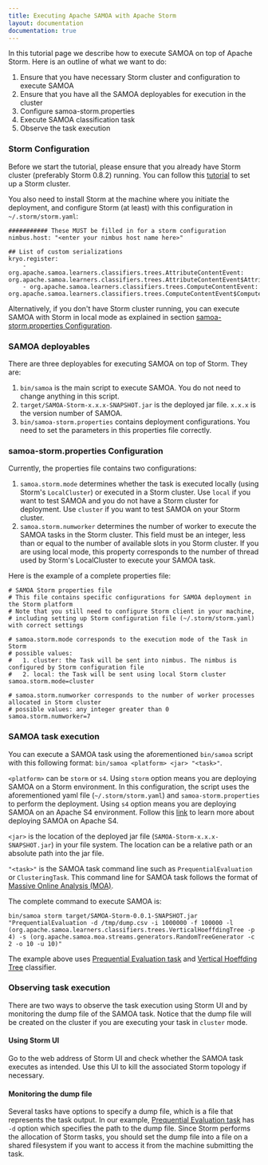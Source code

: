 ```yaml
---
title: Executing Apache SAMOA with Apache Storm
layout: documentation
documentation: true
---
```

In this tutorial page we describe how to execute SAMOA on top of Apache Storm. Here is an outline of what we want to do:

1. Ensure that you have necessary Storm cluster and configuration to execute SAMOA
2. Ensure that you have all the SAMOA deployables for execution in the cluster
3. Configure samoa-storm.properties
4. Execute SAMOA classification task
5. Observe the task execution

### Storm Configuration
Before we start the tutorial, please ensure that you already have Storm cluster (preferably Storm 0.8.2) running. You can follow this [tutorial](http://www.michael-noll.com/tutorials/running-multi-node-storm-cluster/) to set up a Storm cluster.

You also need to install Storm at the machine where you initiate the deployment, and configure Storm (at least) with this configuration in `~/.storm/storm.yaml`:

```
########### These MUST be filled in for a storm configuration
nimbus.host: "<enter your nimbus host name here>"

## List of custom serializations
kryo.register:
    - org.apache.samoa.learners.classifiers.trees.AttributeContentEvent: org.apache.samoa.learners.classifiers.trees.AttributeContentEvent$AttributeCEFullPrecSerializer
    - org.apache.samoa.learners.classifiers.trees.ComputeContentEvent: org.apache.samoa.learners.classifiers.trees.ComputeContentEvent$ComputeCEFullPrecSerializer
```
<!--
Or, if you are using SAMOA with optimized VHT, you should use this following configuration file:
```
########### These MUST be filled in for a storm configuration
nimbus.host: "<enter your nimbus host name here>"

## List of custom serializations
kryo.register:
     - org.apache.samoa.learners.classifiers.trees.NaiveAttributeContentEvent: org.apache.samoa.classifiers.trees.NaiveAttributeContentEvent$NaiveAttributeCEFullPrecSerializer
     - org.apache.samoa.learners.classifiers.trees.ComputeContentEvent: org.apache.samoa.classifiers.trees.ComputeContentEvent$ComputeCEFullPrecSerializer
```
-->

Alternatively, if you don't have Storm cluster running, you can execute SAMOA with Storm in local mode as explained in section [samoa-storm.properties Configuration](#samoa-storm-properties).

### SAMOA deployables
There are three deployables for executing SAMOA on top of Storm. They are:

1. `bin/samoa` is the main script to execute SAMOA. You do not need to change anything in this script.
2. `target/SAMOA-Storm-x.x.x-SNAPSHOT.jar` is the deployed jar file. `x.x.x` is the version number of SAMOA. 
3. `bin/samoa-storm.properties` contains deployment configurations. You need to set the parameters in this properties file correctly. 

### <a name="samoa-storm-properties"> samoa-storm.properties Configuration</a>
Currently, the properties file contains two configurations:

1. `samoa.storm.mode` determines whether the task is executed locally (using Storm's `LocalCluster`) or executed in a Storm cluster. Use `local` if you want to test SAMOA and you do not have a Storm cluster for deployment. Use `cluster` if you want to test SAMOA on your Storm cluster.
2. `samoa.storm.numworker` determines the number of worker to execute the SAMOA tasks in the Storm cluster. This field must be an integer, less than or equal to the number of available slots in you Storm cluster. If you are using local mode, this property corresponds to the number of thread used by Storm's LocalCluster to execute your SAMOA task.

Here is the example of a complete properties file:

```
# SAMOA Storm properties file
# This file contains specific configurations for SAMOA deployment in the Storm platform
# Note that you still need to configure Storm client in your machine, 
# including setting up Storm configuration file (~/.storm/storm.yaml) with correct settings

# samoa.storm.mode corresponds to the execution mode of the Task in Storm 
# possible values:
#   1. cluster: the Task will be sent into nimbus. The nimbus is configured by Storm configuration file
#   2. local: the Task will be sent using local Storm cluster
samoa.storm.mode=cluster

# samoa.storm.numworker corresponds to the number of worker processes allocated in Storm cluster
# possible values: any integer greater than 0  
samoa.storm.numworker=7
```

### SAMOA task execution

You can execute a SAMOA task using the aforementioned `bin/samoa` script with this following format:
`bin/samoa <platform> <jar> "<task>"`.

`<platform>` can be `storm` or `s4`. Using `storm` option means you are deploying SAMOA on a Storm environment. In this configuration, the script uses the aforementioned yaml file (`~/.storm/storm.yaml`) and `samoa-storm.properties` to perform the deployment. Using `s4` option means you are deploying SAMOA on an Apache S4 environment. Follow this [link](Executing-SAMOA-with-Apache-S4) to learn more about deploying SAMOA on Apache S4.

`<jar>` is the location of the deployed jar file (`SAMOA-Storm-x.x.x-SNAPSHOT.jar`) in your file system. The location can be a relative path or an absolute path into the jar file. 

`"<task>"` is the SAMOA task command line such as `PrequentialEvaluation` or `ClusteringTask`. This command line for SAMOA task follows the format of [Massive Online Analysis (MOA)](http://moa.cms.waikato.ac.nz/details/classification/command-line/).

The complete command to execute SAMOA is:

```
bin/samoa storm target/SAMOA-Storm-0.0.1-SNAPSHOT.jar "PrequentialEvaluation -d /tmp/dump.csv -i 1000000 -f 100000 -l (org.apache.samoa.learners.classifiers.trees.VerticalHoeffdingTree -p 4) -s (org.apache.samoa.moa.streams.generators.RandomTreeGenerator -c 2 -o 10 -u 10)"
```
The example above uses [Prequential Evaluation task](Prequential-Evaluation-Task) and [Vertical Hoeffding Tree](Vertical-Hoeffding-Tree-Classifier) classifier. 

### Observing task execution
There are two ways to observe the task execution using Storm UI and by monitoring the dump file of the SAMOA task. Notice that the dump file will be created on the cluster if you are executing your task in `cluster` mode.

#### Using Storm UI
Go to the web address of Storm UI and check whether the SAMOA task executes as intended. Use this UI to kill the associated Storm topology if necessary.

#### Monitoring the dump file
Several tasks have options to specify a dump file, which is a file that represents the task output. In our example, [Prequential Evaluation task](Prequential-Evaluation-Task) has `-d` option which specifies the path to the dump file. Since Storm performs the allocation of Storm tasks, you should set the dump file into a file on a shared filesystem if you want to access it from the machine submitting the task.
